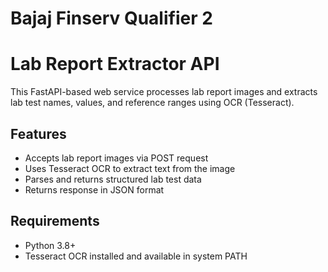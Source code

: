 # Bajaj Finserv Qualifier 2
# Lab Report Extractor API

This FastAPI-based web service processes lab report images and extracts lab test names, values, and reference ranges using OCR (Tesseract).

## Features

- Accepts lab report images via POST request
- Uses Tesseract OCR to extract text from the image
- Parses and returns structured lab test data
- Returns response in JSON format

##  Requirements

- Python 3.8+
- Tesseract OCR installed and available in system PATH
